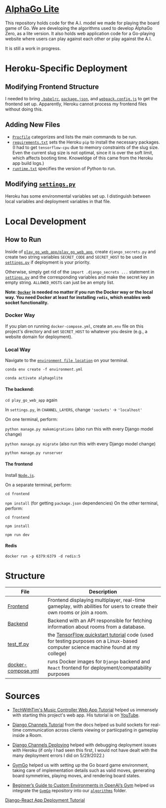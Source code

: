 # [AlphaGo Lite](https://alphagolite.herokuapp.com)

This repository holds code for the A.I. model we made for playing the board game of Go. We are developing the algorithms used to develop AlphaGo Zero, as a lite version. It also holds web application code for a Go-playing website where users can play against each other or play against the A.I.

It is still a work in progress.

# Heroku-Specific Deployment

## Modifying Frontend Structure

I needed to bring [`.babelrc`](https://github.com/joegenius98/AlphaGoLite/blob/main/.babelrc), [`package.json`](https://github.com/joegenius98/AlphaGoLite/blob/main/package.json), and [`webpack.config.js`](https://github.com/joegenius98/AlphaGoLite/blob/main/webpack.config.js) to get the frontend set up. Apparently, Heroku cannot process my frontend files without doing this.

## Adding New Files

* [`Procfile`](https://github.com/joegenius98/AlphaGoLite/blob/main/Procfile) categorizes and lists the main commands to be run.
* [`requirements.txt`](https://github.com/joegenius98/AlphaGoLite/blob/main/requirements.txt) sets the Heroku `pip` to install the necessary packages. (I had to get `tensorflow-cpu` due to memory constraints of the slug size. Even the current slug size is not optimal, since it is over the soft limit, which affects booting time. Knoweldge of this came from the Heroku app build logs.)
* [`runtime.txt`](https://github.com/joegenius98/AlphaGoLite/blob/main/runtime.txt) specifies the version of Python to run.

## Modifying [`settings.py`](https://github.com/joegenius98/AlphaGoLite/blob/main/play_go_web_app/play_go_web_app/settings.py) 
Heroku has some environmental variables set up. I distinguish between local variables and deployment variables in that file.





# Local Development

## How to Run

Inside of [`play_go_web_app/play_go_web_app`](play_go_web_app/play_go_web_app), create `django_secrets.py` and create two string variables `SECRET_CODE` and `SECRET_HOST` to be used in [`settings.py`](play_go_web_app/play_go_web_app/settings.py) if deployment is your priority.

Otherwise, simply get rid of the `import .django_secrets ...` statement in [`settings.py`](play_go_web_app/play_go_web_app/settings.py) and the corresponding variables and make the secret key an empty string. `ALLOWED_HOSTS` can just be an empty list.

**Note: [`Docker`](https://www.docker.com/get-started) is needed no matter if you run the Docker way or the local way. You need Docker at least for installing `redis`, which enables web socket functionality.**

### Docker Way

If you plan on running `docker-compose.yml`, create an`.env` file on this project's directory and set `SECRET_HOST` to whatever you desire (e.g., a website domain for deployment).

### Local Way

Navigate to the [`environment file location`](./env_setup/environment.yml) on your terminal.

`conda env create -f environment.yml`

`conda activate alphagolite`

#### The backend:

`cd play_go_web_app` again

In `settings.py`, in `CHANNEL_LAYERS`, change `'sockets'` -> `'localhost'`

On one terminal, perform:

`python manage.py makemigrations` (also run this with every Django model change)

`python manage.py migrate` (also run this with every Django model change)

`python manage.py runserver`

#### The frontend

Install [`Node.js`](https://nodejs.org/en/download/).

On a separate terminal, perform:

`cd frontend`

`npm install` (for getting `package.json` dependencies)
On the other terminal, perform:

`cd frontend`

`npm install`

`npm run dev`

#### Redis

`docker run -p 6379:6379 -d redis:5 `

# Structure

| File                                       | Description                                                                                                                                                                                   |
| ------------------------------------------ | --------------------------------------------------------------------------------------------------------------------------------------------------------------------------------------------- |
| [Frontend](play_go_web_app/frontend)       | Frontend displaying multiplayer, real-time gameplay, with abilities for users to create their own rooms or join a room.                                                                       |
| [Backend](play_go_web_app/api)             | Backend with an API responsible for fetching information about rooms from a database.                                                                                                         |
| [test_tf.py](test_tf.py)                   | the [TensorFlow quickstart tutorial](https://www.tensorflow.org/tutorials/quickstart/beginner) code (used for testing purposes on a Linux-based computer science machine found at my college) |
| [docker-compose.yml](./docker-compose.yml) | runs Docker images for `Django` backend and `React` frontend for deployment/compatability purposes                                                                                            |

# Sources

- [TechWithTim's Music Controller Web App Tutorial](https://github.com/techwithtim/Music-Controller-Web-App-Tutorial) helped us immensely with starting this project's web app. His tutorial is on [YouTube](https://youtube.com/playlist?list=PLzMcBGfZo4-kCLWnGmK0jUBmGLaJxvi4j).
- [Django Channels Tutorial](https://channels.readthedocs.io/en/stable/tutorial/part_1.html) from the docs helped us build sockets for real-time communication across clients viewing or partiicpating in gameplay inside a Room.
- [Django Channels Deploying](https://channels.readthedocs.io/en/stable/deploying.html) helped with debugging deployment issues with Heroku (if only I had seen this first, I would not have dealt with the many deployment errors I did on 5/29/2022.)
- [GymGo](https://github.com/aigagror/GymGo.git) helped us with setting up the Go board game environment, taking care of implementation details such as valid moves, generating board symmetries, playing moves, and rendering board states.

- [Beginner’s Guide to Custom Environments in OpenAI’s Gym](https://towardsdatascience.com/beginners-guide-to-custom-environments-in-openai-s-gym-989371673952) helped us integrate the [`GymGo`](https://github.com/aigagror/GymGo.git) repository into our [`algorithms`](./algorithms) folder.

[Django-React App Deployment Tutorial](https://towardsdev.com/django-react-app-from-scratch-to-deployment-part-1-8a2fa9a97f1)

